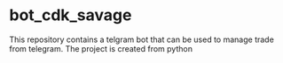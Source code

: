 # bot_cdk_savage
This repository contains a telgram bot that can be used to manage trade from telegram. The project is created from python
